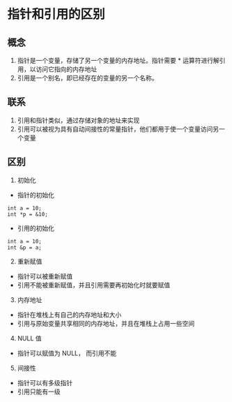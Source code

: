 # 指针和引用的区别

## 概念
1. 指针是一个变量，存储了另一个变量的内存地址。指针需要 * 运算符进行解引用，以访问它指向的内存地址
2. 引用是一个别名，即已经存在的变量的另一个名称。

## 联系
1. 引用和指针类似，通过存储对象的地址来实现
2. 引用可以被视为具有自动间接性的常量指针，他们都用于使一个变量访问另一个变量

## 区别
1. 初始化
+ 指针的初始化
```
int a = 10;
int *p = &10;
```
+ 引用的初始化
```
int a = 10;
int &p = a;
```

2. 重新赋值
+ 指针可以被重新赋值
+ 引用不能被重新赋值，并且引用需要再初始化时就要赋值

3. 内存地址
+ 指针在堆栈上有自己的内存地址和大小
+ 引用与原始变量共享相同的内存地址，并且在堆栈上占用一些空间

4. NULL 值
+ 指针可以赋值为 NULL， 而引用不能

5. 间接性
+ 指针可以有多级指针
+ 引用只能有一级